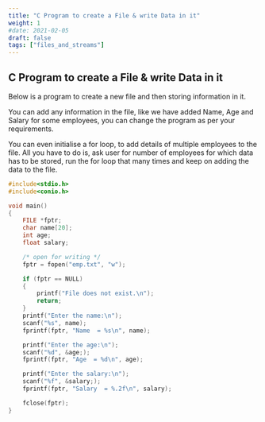 ```yaml
---
title: "C Program to create a File & write Data in it"
weight: 1
#date: 2021-02-05
draft: false
tags: ["files_and_streams"]
---
```


## C Program to create a File & write Data in it

Below is a program to create a new file and then storing information in it.

You can add any information in the file, like we have added Name, Age and Salary for some employees, you can change the program as per your requirements.

You can even initialise a for loop, to add details of multiple employees to the file. All you have to do is, ask user for number of employees for which data has to be stored, run the for loop that many times and keep on adding the data to the file.

```c
#include<stdio.h>
#include<conio.h>

void main()
{
    FILE *fptr;
    char name[20];
    int age;
    float salary;

    /* open for writing */
    fptr = fopen("emp.txt", "w");

    if (fptr == NULL)
    {
        printf("File does not exist.\n");
        return;
    }
    printf("Enter the name:\n");
    scanf("%s", name);
    fprintf(fptr, "Name  = %s\n", name);

    printf("Enter the age:\n");
    scanf("%d", &age;);
    fprintf(fptr, "Age  = %d\n", age);

    printf("Enter the salary:\n");
    scanf("%f", &salary;);
    fprintf(fptr, "Salary  = %.2f\n", salary);

    fclose(fptr);
}
```
